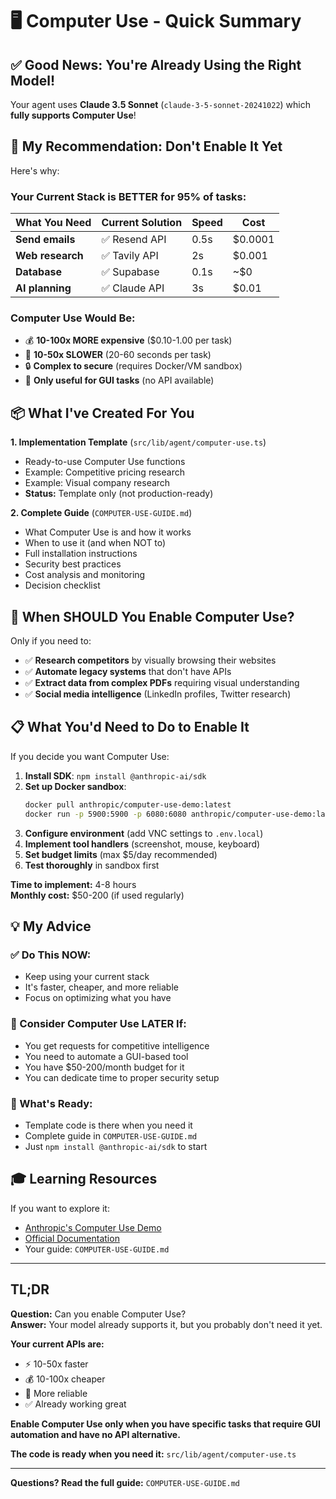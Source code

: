 # 🖥️ Computer Use - Quick Summary

## ✅ Good News: You're Already Using the Right Model!

Your agent uses **Claude 3.5 Sonnet** (`claude-3-5-sonnet-20241022`) which **fully supports Computer Use**!

## 🎯 My Recommendation: **Don't Enable It Yet**

Here's why:

### Your Current Stack is BETTER for 95% of tasks:

| What You Need | Current Solution | Speed | Cost |
|---------------|-----------------|-------|------|
| **Send emails** | ✅ Resend API | 0.5s | $0.0001 |
| **Web research** | ✅ Tavily API | 2s | $0.001 |
| **Database** | ✅ Supabase | 0.1s | ~$0 |
| **AI planning** | ✅ Claude API | 3s | $0.01 |

### Computer Use Would Be:
- 💰 **10-100x MORE expensive** ($0.10-1.00 per task)
- 🐢 **10-50x SLOWER** (20-60 seconds per task)
- 🔒 **Complex to secure** (requires Docker/VM sandbox)
- 🎯 **Only useful for GUI tasks** (no API available)

## 📦 What I've Created For You

**1. Implementation Template** (`src/lib/agent/computer-use.ts`)
- Ready-to-use Computer Use functions
- Example: Competitive pricing research
- Example: Visual company research
- **Status:** Template only (not production-ready)

**2. Complete Guide** (`COMPUTER-USE-GUIDE.md`)
- What Computer Use is and how it works
- When to use it (and when NOT to)
- Full installation instructions
- Security best practices
- Cost analysis and monitoring
- Decision checklist

## 🚦 When SHOULD You Enable Computer Use?

Only if you need to:
- ✅ **Research competitors** by visually browsing their websites
- ✅ **Automate legacy systems** that don't have APIs
- ✅ **Extract data from complex PDFs** requiring visual understanding
- ✅ **Social media intelligence** (LinkedIn profiles, Twitter research)

## 📋 What You'd Need to Do to Enable It

If you decide you want Computer Use:

1. **Install SDK**: `npm install @anthropic-ai/sdk`
2. **Set up Docker sandbox**: 
   ```bash
   docker pull anthropic/computer-use-demo:latest
   docker run -p 5900:5900 -p 6080:6080 anthropic/computer-use-demo:latest
   ```
3. **Configure environment** (add VNC settings to `.env.local`)
4. **Implement tool handlers** (screenshot, mouse, keyboard)
5. **Set budget limits** (max $5/day recommended)
6. **Test thoroughly** in sandbox first

**Time to implement:** 4-8 hours  
**Monthly cost:** $50-200 (if used regularly)

## 💡 My Advice

### ✅ Do This NOW:
- Keep using your current stack
- It's faster, cheaper, and more reliable
- Focus on optimizing what you have

### 🔮 Consider Computer Use LATER If:
- You get requests for competitive intelligence
- You need to automate a GUI-based tool
- You have $50-200/month budget for it
- You can dedicate time to proper security setup

### 📁 What's Ready:
- Template code is there when you need it
- Complete guide in `COMPUTER-USE-GUIDE.md`
- Just `npm install @anthropic-ai/sdk` to start

## 🎓 Learning Resources

If you want to explore it:
- [Anthropic's Computer Use Demo](https://github.com/anthropics/anthropic-quickstarts/tree/main/computer-use-demo)
- [Official Documentation](https://docs.anthropic.com/en/docs/build-with-claude/computer-use)
- Your guide: `COMPUTER-USE-GUIDE.md`

---

## TL;DR

**Question:** Can you enable Computer Use?  
**Answer:** Your model already supports it, but you probably don't need it yet.

**Your current APIs are:**
- ⚡ 10-50x faster
- 💰 10-100x cheaper  
- 🎯 More reliable
- ✅ Already working great

**Enable Computer Use only when you have specific tasks that require GUI automation and have no API alternative.**

**The code is ready when you need it:** `src/lib/agent/computer-use.ts`

---

**Questions? Read the full guide:** `COMPUTER-USE-GUIDE.md`

